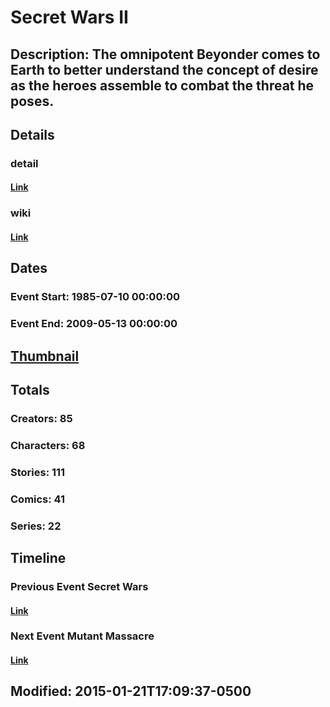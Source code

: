 # Secret Wars II
## Description: The omnipotent Beyonder comes to Earth to better understand the concept of desire as the heroes assemble to combat the threat he poses.
## Details
### detail
#### [Link](http://marvel.com/comics/events/271/secret_wars_ii?utm_campaign=apiRef&utm_source=225578a89fc76f3d20fbffda5d17a88d)
### wiki
#### [Link](http://marvel.com/universe/Secret_Wars_II?utm_campaign=apiRef&utm_source=225578a89fc76f3d20fbffda5d17a88d)
## Dates
### Event Start: 1985-07-10 00:00:00
### Event End: 2009-05-13 00:00:00
## [Thumbnail](http://i.annihil.us/u/prod/marvel/i/mg/f/60/51cdec7c4d64d.jpg)
## Totals
### Creators: 85
### Characters: 68
### Stories: 111
### Comics: 41
### Series: 22
## Timeline
### Previous Event Secret Wars
#### [Link](http://gateway.marvel.com/v1/public/events/270)
### Next Event Mutant Massacre
#### [Link](http://gateway.marvel.com/v1/public/events/263)
## Modified: 2015-01-21T17:09:37-0500